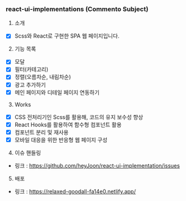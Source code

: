 ### react-ui-implementations (Commento Subject)

1. 소개

- [X] Scss와 React로 구현한 SPA 웹 페이지입니다. 

2. 기능 목록

- [X] 모달
- [X] 필터(카테고리)
- [X] 정렬(오름차순, 내림차순)
- [X] 광고 추가하기
- [X] 메인 페이지와 디테일 페이지 연동하기

3. Works

- [X] CSS 전처리기인 Scss를 활용해, 코드의 유지 보수성 향상
- [X] React Hooks를 활용하여 함수형 컴포넌트 활용
- [X] 컴포넌트 분리 및 재사용
- [X] 모바일 대응을 위한 반응형 웹 페이지 구성

4. 이슈 핸들링

- 링크 : https://github.com/heyJoon/react-ui-implementation/issues

5. 배포

- 링크 : https://relaxed-goodall-fa14e0.netlify.app/
